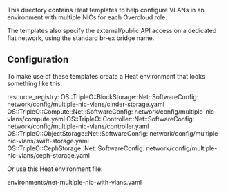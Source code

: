 This directory contains Heat templates to help configure
VLANs in an environment with multiple  NICs for each Overcloud role.

The templates also specify the external/public API access on a
dedicated flat network, using the standard br-ex bridge name.

Configuration
-------------

To make use of these templates create a Heat environment that looks
something like this:

  resource\_registry:
    OS::TripleO::BlockStorage::Net::SoftwareConfig: network/config/multiple-nic-vlans/cinder-storage.yaml
    OS::TripleO::Compute::Net::SoftwareConfig: network/config/multiple-nic-vlans/compute.yaml
    OS::TripleO::Controller::Net::SoftwareConfig: network/config/multiple-nic-vlans/controller.yaml
    OS::TripleO::ObjectStorage::Net::SoftwareConfig: network/config/multiple-nic-vlans/swift-storage.yaml
    OS::TripleO::CephStorage::Net::SoftwareConfig: network/config/multiple-nic-vlans/ceph-storage.yaml

Or use this Heat environment file:

  environments/net-multiple-nic-with-vlans.yaml
